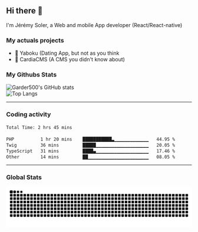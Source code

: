 ## Hi there 👋

I'm Jérémy Soler, a Web and mobile App developer (React/React-native)


### My actuals projects 
- 🔭 Yaboku (Dating App, but not as you think
- 🌱 CardiaCMS (A CMS you didn't know about)

### My Githubs Stats

<!--- ![Garder 500 stats](https://github-readme-stats.vercel.app/api?username=garder500&show_icons=true&theme=Gradient) -->
![Garder500's GitHub stats](https://github-readme-stats.vercel.app/api?username=garder500&show_icons=true&theme=material-palenight&include_all_commits=true&custom_title=My%20Github%20Stats)
<br/>
![Top Langs](https://github-readme-stats.vercel.app/api/top-langs/?username=garder500&theme=material-palenight&layout=compact)

---
### Coding activity

<!--START_SECTION:waka-->

```text
Total Time: 2 hrs 45 mins

PHP          1 hr 20 mins    ███████████▃▁▁▁▁▁▁▁▁▁▁▁▁▁   44.95 %
Twig         36 mins         █████▁▁▁▁▁▁▁▁▁▁▁▁▁▁▁▁▁▁▁▁   20.05 %
TypeScript   31 mins         ████▄▁▁▁▁▁▁▁▁▁▁▁▁▁▁▁▁▁▁▁▁   17.46 %
Other        14 mins         ██▁▁▁▁▁▁▁▁▁▁▁▁▁▁▁▁▁▁▁▁▁▁▁   08.05 %
```

<!--END_SECTION:waka-->

---

### Global Stats 

![Snake.svg](https://github.com/garder500/garder500/blob/output/github-contribution-grid-snake.svg)
